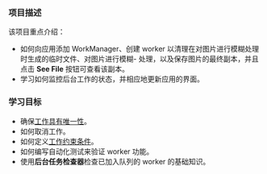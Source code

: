 ### 项目描述





该项目重点介绍：

- 如何向应用添加 WorkManager、创建 worker 以清理在对图片进行模糊处理时生成的临时文件、对图片进行模糊- 处理，以及保存图片的最终副本，并且点击 **See File** 按钮可查看该副本。
- 学习如何监控后台工作的状态，并相应地更新应用的界面。





### 学习目标

- 确保[工作具有唯一性](https://developer.android.google.cn/guide/background/persistent/how-to/manage-work?hl=zh-cn#unique-work)。
- 如何取消工作。
- 如何定义[工作约束条件](https://developer.android.google.cn/topic/libraries/architecture/workmanager/how-to/define-work?hl=zh-cn#work-constraints)。
- 如何编写自动化测试来验证 worker 功能。
- 使用**后台任务检查器**检查已加入队列的 worker 的基础知识。